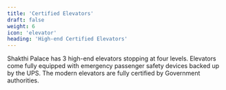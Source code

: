 ```yaml
---
title: 'Certified Elevators'
draft: false
weight: 6
icon: 'elevator'
heading: 'High-end Certified Elevators'
---
```


Shakthi Palace has 3 high-end elevators stopping at four levels.
Elevators come fully equipped with emergency passenger safety devices backed up by the UPS.
The modern elevators are fully certified by Government authorities.
